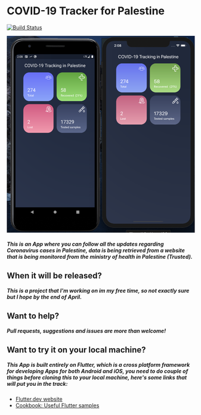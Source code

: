 # COVID-19 Tracker for Palestine

[![Build Status](https://travis-ci.org/joemccann/dillinger.svg?branch=master)](https://travis-ci.org/joemccann/dillinger)

![](https://github.com/omzer/covid-19-tracker-APP/blob/master/lib/imgs/app_photo.png)

##### This is an App where you can follow all the updates regarding Coronavirus cases in Palestine, data is being retrieved from a website that is being monitored from the ministry of health in Palestine (Trusted).

## When it will be released?
##### This is a project that I'm working on im my free time, so not exactly sure but I hope by the end of April.

## Want to help?
##### Pull requests, suggestions and issues are more than welcome!


## Want to try it on your local machine?
##### This App is built entirely on Flutter, which is a cross platform framework for developing Apps for both Android and iOS, you need to do couple of things before cloning this to your local machine, here's some links that will put you in the track:
- [Flutter.dev website](https://flutter.dev/)
- [Cookbook: Useful Flutter samples](https://flutter.dev/docs/cookbook)

